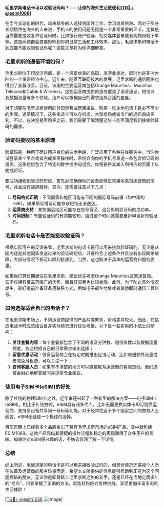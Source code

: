 **毛里求斯电话卡可以收验证码吗？——让你的海外生活更便利[[TG💪+ @esim1088](https://t.me/s/esim1088)]**

在当今全球化的时代，越来越多的人选择到国外工作、学习或者旅游。而对于那些长期居住在海外的人来说，手机卡的使用问题无疑是一个非常重要的环节。尤其是当你需要接收各种验证码时，比如银行账户验证、社交媒体登录或者购物网站下单等，这些问题都会直接影响到你的日常生活和工作效率。那么，毛里求斯的电话卡到底能不能收到验证码呢？这篇文章将为你详细解答。

### 毛里求斯的通信环境如何？

毛里求斯位于印度洋西部，是一个风景优美的岛国，旅游业发达，同时也是非洲大陆的一个重要经济中心。近年来，随着互联网技术的发展，毛里求斯的通信网络也得到了显著改善。目前，该国的主要运营商包括Orange Mauritius、Mauritius Telecom和Cable & Wireless。这些运营商提供的服务覆盖了语音通话、短信以及数据流量等多个领域，用户可以根据自己的需求选择合适的套餐。

对于想要在毛里求斯使用的外国游客或居民来说，购买一张本地电话卡是必不可少的步骤。通常情况下，这些电话卡可以在机场、大型商场或者专门的通讯商店买到。不过，在决定是否购买之前，我们需要了解清楚这张卡能否满足我们接收验证码的需求。

### 验证码接收的基本原理

验证码是一种用于确认用户身份的技术手段，广泛应用于各种在线服务中。当你尝试登录某个平台或者完成某项操作时，系统会向你的手机号发送一条包含验证码的短信。这条短信包含了特定的数字或字母组合，你需要将其输入到相应的页面上以完成验证。

要成功接收到验证码短信，首先必须确保你的设备能够正常接收来自运营商的信号，并且没有被屏蔽掉。其次，还需要注意以下几点：

1. **号码格式正确**：不同国家和地区可能有不同的国际号码前缀（如中国的+86），如果填写错误可能导致短信无法送达。
2. **运营商支持**：某些偏远地区可能存在信号盲区，这会影响验证码的成功率。
3. **时间限制**：有些验证码的有效期较短，超过这个时间就需要重新申请新的验证码。

### 毛里求斯电话卡是否能接收验证码？

根据实际用户的反馈来看，毛里求斯的电话卡是可以用来接收验证码的。无论是从国内还是其他国家发送过来的验证码短信，只要符合上述条件并且没有出现网络故障，大部分情况下都可以顺利接收到。当然，这也取决于具体的运营商和服务质量。

如果你打算长期居住在毛里求斯，建议优先考虑Orange Mauritius这家运营商。它不仅拥有覆盖范围广的优势，而且其资费也比较合理。此外，为了防止意外情况发生，最好提前准备好备用联系方式，例如电子邮件地址或者其他即时通讯工具账号。

### 如何选择适合自己的电话卡？

在毛里求斯市场上，不同运营商提供的产品种类繁多，价格差异较大。因此，在挑选电话卡时应该结合自身实际情况进行综合考量。以下是一些实用的小贴士供参考：

1. **关注套餐内容**：每个套餐都包含了不同的语音分钟数、短信条数以及数据流量额度，务必根据自己的日常需求做出选择；
2. **留意优惠活动**：很多运营商会在特定时期推出促销活动，比如赠送额外流量或者减免月租费，可以关注一下；
3. **咨询客服人员**：如果有不清楚的地方可以直接联系运营商的客服热线，他们通常会耐心地解答疑问并提供专业建议。

### 使用电子SIM卡(eSIM)的好处

除了传统的物理SIM卡之外，近年来还兴起了一种新型的解决方案——电子SIM卡(eSIM)。相比于传统方式，eSIM具有诸多优点，比如无需更换实体卡即可切换运营商、支持多设备共享同一号码等功能。对于经常往返于多个国家之间的商务人士而言，eSIM无疑是一个极佳的选择。

目前市面上已经有多个品牌推出了兼容毛里求斯市场的eSIM产品，其中就包括ESIM1088。这款产品凭借其便捷的操作流程和稳定的表现赢得了众多用户的青睐。如果你对eSIM感兴趣的话，不妨去官网了解一下详情。

### 总结

综上所述，毛里求斯的电话卡是可以用来接收验证码的，但具体情况还需视个人所在位置及运营商的服务质量而定。希望本文所提供的信息能够帮助到正在为这个问题烦恼的朋友。无论你是即将踏上毛里求斯之旅的新手，还是已经在当地定居多年的“老鸟”，只要掌握了正确的方法，就能轻松应对各种挑战，享受更加丰富多彩的生活体验！

[[TG💪+ @esim1088](https://t.me/s/esim1088) ![Image](https://i.postimg.cc/4NQfJmqS/Snipaste-2025-05-13-00-14-12.png)]